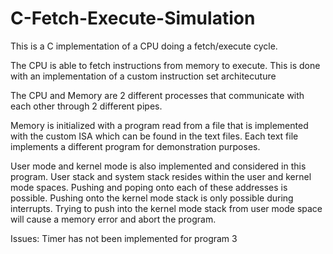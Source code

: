 # C-Fetch-Execute-Simulation
This is a C implementation of a CPU doing a fetch/execute cycle.

The CPU is able to fetch instructions from memory to execute. This is done with an implementation of a custom instruction set architecuture

The CPU and Memory are 2 different processes that communicate with each other through 2 different pipes.

Memory is initialized with a program read from a file that is implemented with the custom ISA which can be found in the text files. Each text file implements a different program for demonstration purposes.

User mode and kernel mode is also implemented and considered in this program. User stack and system stack resides within the user and kernel mode spaces. Pushing and poping onto each of these addresses is possible. Pushing onto the kernel mode stack is only possible during interrupts. Trying to push into the kernel mode stack from user mode space will cause a memory error and abort the program.

Issues: Timer has not been implemented for program 3
